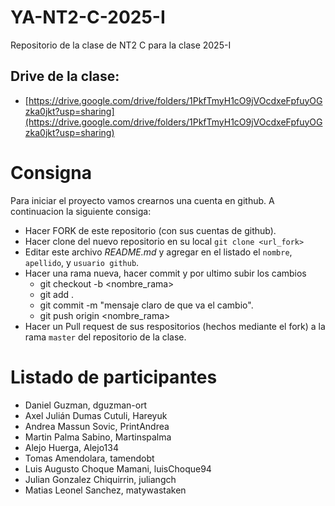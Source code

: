 # YA-NT2-C-2025-I

Repositorio de la clase de NT2 C para la clase 2025-I

## Drive de la clase:

- [https://drive.google.com/drive/folders/1PkfTmyH1cO9jVOcdxeFpfuyOGzka0jkt?usp=sharing](https://drive.google.com/drive/folders/1PkfTmyH1cO9jVOcdxeFpfuyOGzka0jkt?usp=sharing)

# Consigna

Para iniciar el proyecto vamos crearnos una cuenta en github. A continuacion la siguiente consiga:

- Hacer FORK de este repositorio (con sus cuentas de github).
- Hacer clone del nuevo repositorio en su local `git clone <url_fork>`
- Editar este archivo _README.md_ y agregar en el listado el `nombre`, `apellido`, y `usuario github`.
- Hacer una rama nueva, hacer commit y por ultimo subir los cambios
  - git checkout -b <nombre_rama>
  - git add .
  - git commit -m "mensaje claro de que va el cambio".
  - git push origin <nombre_rama>
- Hacer un Pull request de sus respositorios (hechos mediante el fork) a la rama `master` del repositorio de la clase.

# Listado de participantes

- Daniel Guzman, dguzman-ort
- Axel Julián Dumas Cutuli, Hareyuk
- Andrea Massun Sovic, PrintAndrea
- Martin Palma Sabino, Martinspalma
- Alejo Huerga, Alejo134
- Tomas Amendolara, tamendobt
- Luis Augusto Choque Mamani, luisChoque94
- Julian Gonzalez Chiquirrin, juliangch
- Matias Leonel Sanchez, matywastaken
